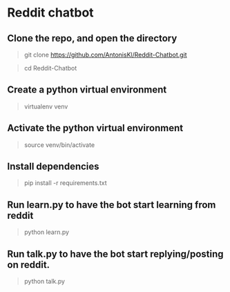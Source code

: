 # Reddit chatbot

## Clone the repo, and open the directory
> git clone https://github.com/AntonisKl/Reddit-Chatbot.git

> cd Reddit-Chatbot

## Create a python virtual environment
> virtualenv venv

## Activate the python virtual environment
> source venv/bin/activate

## Install dependencies
> pip install -r requirements.txt

## Run learn.py to have the bot start learning from reddit
> python learn.py

## Run talk.py to have the bot start replying/posting on reddit.
> python talk.py
